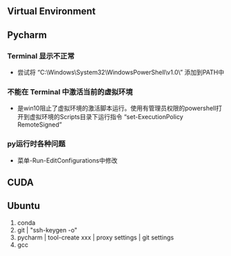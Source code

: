 ## Virtual Environment

## Pycharm
### Terminal 显示不正常
- 尝试将 “C:\Windows\System32\WindowsPowerShell\v1.0\” 添加到PATH中
### 不能在 Terminal 中激活当前的虚拟环境
- 是win10阻止了虚拟环境的激活脚本运行。使用有管理员权限的powershell打开到虚拟环境的Scripts目录下运行指令 “set-ExecutionPolicy RemoteSigned”
### py运行时各种问题
- 菜单-Run-EditConfigurations中修改
## CUDA

## Ubuntu
1. conda
2. git | "ssh-keygen -o"
3. pycharm | tool-create xxx | proxy settings | git settings
4. gcc

